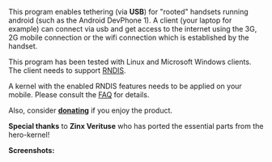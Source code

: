 This program enables tethering (via **USB**) for "rooted" handsets running android (such as the Android DevPhone 1). A client (your laptop for example) can connect via usb and get access to the internet using the 3G, 2G mobile connection or the wifi connection which is established by the handset.

This program has been tested with Linux and Microsoft Windows clients. The client needs to support [RNDIS](http://www.microsoft.com/whdc/device/network/ndis/rmndis.mspx).

A kernel with the enabled RNDIS features needs to be applied on your mobile. Please consult the [FAQ](http://code.google.com/p/android-wired-tether/wiki/FAQ) for details.

Also, consider **[donating](https://www.paypal.com/cgi-bin/webscr?cmd=_s-xclick&hosted_button_id=9328763)** if you enjoy the product.

**Special thanks** to **Zinx Verituse** who has ported the essential parts from the hero-kernel!

**Screenshots:**

![![](http://android-wired-tether.googlecode.com/files/device.png)](http://android-wired-tether.googlecode.com/files/device.png)